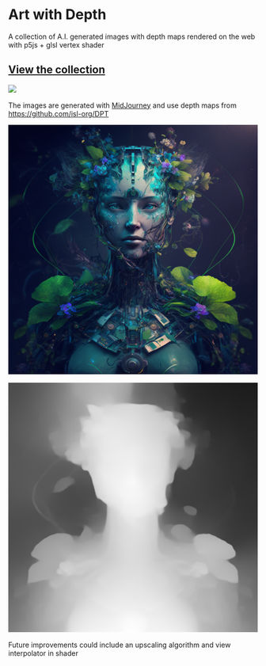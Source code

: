 # Art with Depth

A collection of A.I. generated images with depth maps rendered on the web with p5js + glsl vertex shader

## [View the collection](https://pearsonkyle.github.io/Art-with-Depth/)


![](static/shader_animation.gif)


The images are generated with [MidJourney](https://www.midjourney.com/app/users/364938942497292298/) and use depth maps from https://github.com/isl-org/DPT 

![](static/images/image_2.png)

![](static/images/image_2_depth.png)


Future improvements could include an upscaling algorithm and view interpolator in shader